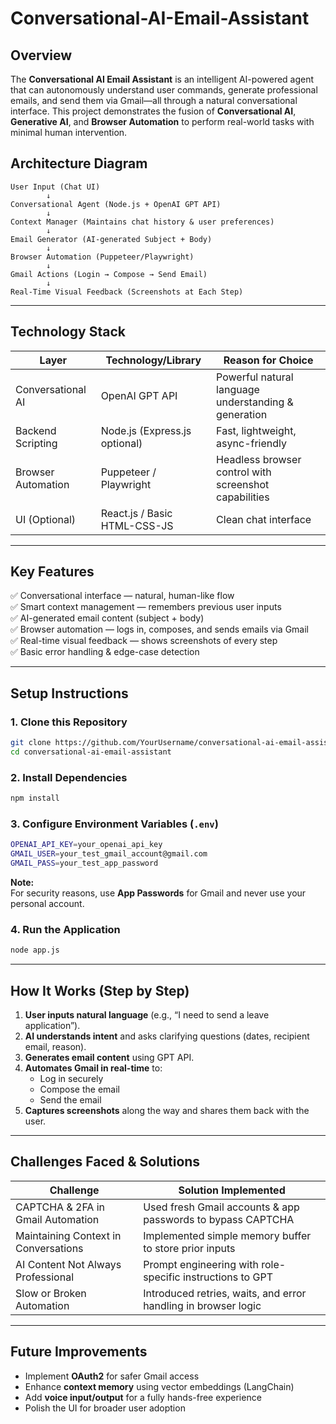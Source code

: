 # Conversational-AI-Email-Assistant

## Overview

The **Conversational AI Email Assistant** is an intelligent AI-powered agent that can autonomously understand user commands, generate professional emails, and send them via Gmail—all through a natural conversational interface. This project demonstrates the fusion of **Conversational AI**, **Generative AI**, and **Browser Automation** to perform real-world tasks with minimal human intervention.


## Architecture Diagram

```
User Input (Chat UI) 
        ↓
Conversational Agent (Node.js + OpenAI GPT API)
        ↓
Context Manager (Maintains chat history & user preferences)
        ↓
Email Generator (AI-generated Subject + Body)
        ↓
Browser Automation (Puppeteer/Playwright)
        ↓
Gmail Actions (Login → Compose → Send Email)
        ↓
Real-Time Visual Feedback (Screenshots at Each Step)
```

---

##  Technology Stack

| Layer                | Technology/Library               | Reason for Choice                                      |
|----------------------|------------------------------------|--------------------------------------------------------|
| Conversational AI     | OpenAI GPT API                    | Powerful natural language understanding & generation    |
| Backend Scripting     | Node.js (Express.js optional)      | Fast, lightweight, async-friendly                      |
| Browser Automation    | Puppeteer / Playwright            | Headless browser control with screenshot capabilities   |
| UI (Optional)         | React.js / Basic HTML-CSS-JS       | Clean chat interface                                    |

---

##  Key Features

✅ Conversational interface — natural, human-like flow  
✅ Smart context management — remembers previous user inputs  
✅ AI-generated email content (subject + body)  
✅ Browser automation — logs in, composes, and sends emails via Gmail  
✅ Real-time visual feedback — shows screenshots of every step  
✅ Basic error handling & edge-case detection  

---

##  Setup Instructions

### 1. Clone this Repository

```bash
git clone https://github.com/YourUsername/conversational-ai-email-assistant.git
cd conversational-ai-email-assistant
```

### 2. Install Dependencies

```bash
npm install
```

### 3. Configure Environment Variables (`.env`)

```bash
OPENAI_API_KEY=your_openai_api_key
GMAIL_USER=your_test_gmail_account@gmail.com
GMAIL_PASS=your_test_app_password
```

 **Note:**  
For security reasons, use **App Passwords** for Gmail and never use your personal account.

### 4. Run the Application

```bash
node app.js
```

---

##  How It Works (Step by Step)

1. **User inputs natural language** (e.g., “I need to send a leave application”).
2. **AI understands intent** and asks clarifying questions (dates, recipient email, reason).
3. **Generates email content** using GPT API.
4. **Automates Gmail in real-time** to:
   - Log in securely
   - Compose the email
   - Send the email
5. **Captures screenshots** along the way and shares them back with the user.

---

##  Challenges Faced & Solutions

| Challenge                               | Solution Implemented                                          |
|-----------------------------------------|---------------------------------------------------------------|
| CAPTCHA & 2FA in Gmail Automation       | Used fresh Gmail accounts & app passwords to bypass CAPTCHA    |
| Maintaining Context in Conversations    | Implemented simple memory buffer to store prior inputs         |
| AI Content Not Always Professional      | Prompt engineering with role-specific instructions to GPT      |
| Slow or Broken Automation               | Introduced retries, waits, and error handling in browser logic |

---

##  Future Improvements

- Implement **OAuth2** for safer Gmail access  
- Enhance **context memory** using vector embeddings (LangChain)  
- Add **voice input/output** for a fully hands-free experience  
- Polish the UI for broader user adoption  
